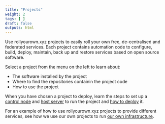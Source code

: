 ```yaml
---
title: "Projects"
weight: 2
tags: [ ]
draft: false
outputs: html
---
```

<!--
SPDX-FileCopyrightText: 2022 Wilfred Nicoll <xyzroller@rollyourown.xyz>
SPDX-License-Identifier: CC-BY-SA-4.0
-->

Use rollyourown.xyz projects to easily roll your own free, de-centralised and federated services. Each project contains automation code to configure, build, deploy, maintain, back up and restore services based on open source software.

<!--more-->

Select a project from the menu on the left to learn about:

* The software installed by the project
* Where to find the repositories containin the project code
* How to use the project

When you have chosen a project to deploy, learn the steps to set up a [control node](/rollyourown/how_to_use/control_node/) and [host server](/rollyourown/how_to_use/host_server/) to run the project and [how to deploy](/rollyourown/how_to_use/deploy/) it.

For an example of how to use rollyourown.xyz projects to provide different services, see how we use our own projects to run [our own infrastructure](/about/our_infrastructure/).
